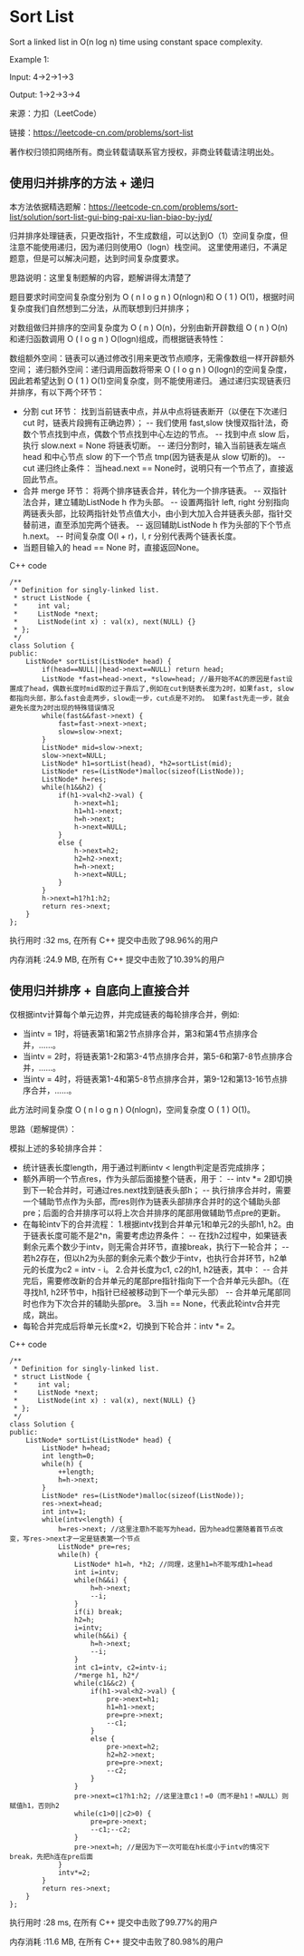 # Sort List
Sort a linked list in O(n log n) time using constant space complexity.

Example 1:

Input: 4->2->1->3

Output: 1->2->3->4

来源：力扣（LeetCode）

链接：https://leetcode-cn.com/problems/sort-list

著作权归领扣网络所有。商业转载请联系官方授权，非商业转载请注明出处。

## 使用归并排序的方法 + 递归
本方法依据精选题解：https://leetcode-cn.com/problems/sort-list/solution/sort-list-gui-bing-pai-xu-lian-biao-by-jyd/

归并排序处理链表，只更改指针，不生成数组，可以达到O（1）空间复杂度，但注意不能使用递归，因为递归则使用O（logn）栈空间。
这里使用递归，不满足题意，但是可以解决问题，达到时间复杂度要求。

思路说明：这里复制题解的内容，题解讲得太清楚了

题目要求时间空间复杂度分别为
O
(
n
l
o
g
n
)
O(nlogn)和
O
(
1
)
O(1)，根据时间复杂度我们自然想到二分法，从而联想到归并排序；

对数组做归并排序的空间复杂度为 
O
(
n
)
O(n)，分别由新开辟数组
O
(
n
)
O(n)和递归函数调用
O
(
l
o
g
n
)
O(logn)组成，而根据链表特性：

数组额外空间：链表可以通过修改引用来更改节点顺序，无需像数组一样开辟额外空间；
递归额外空间：递归调用函数将带来
O
(
l
o
g
n
)
O(logn)的空间复杂度，因此若希望达到
O
(
1
)
O(1)空间复杂度，则不能使用递归。
通过递归实现链表归并排序，有以下两个环节：

- 分割 cut 环节： 找到当前链表中点，并从中点将链表断开（以便在下次递归 cut 时，链表片段拥有正确边界）；
-- 我们使用 fast,slow 快慢双指针法，奇数个节点找到中点，偶数个节点找到中心左边的节点。
-- 找到中点 slow 后，执行 slow.next = None 将链表切断。
-- 递归分割时，输入当前链表左端点 head 和中心节点 slow 的下一个节点 tmp(因为链表是从 slow 切断的)。
-- cut 递归终止条件： 当head.next == None时，说明只有一个节点了，直接返回此节点。
- 合并 merge 环节： 将两个排序链表合并，转化为一个排序链表。
-- 双指针法合并，建立辅助ListNode h 作为头部。
-- 设置两指针 left, right 分别指向两链表头部，比较两指针处节点值大小，由小到大加入合并链表头部，指针交替前进，直至添加完两个链表。
-- 返回辅助ListNode h 作为头部的下个节点 h.next。
-- 时间复杂度 O(l + r)，l, r 分别代表两个链表长度。
- 当题目输入的 head == None 时，直接返回None。

C++ code
```
/**
 * Definition for singly-linked list.
 * struct ListNode {
 *     int val;
 *     ListNode *next;
 *     ListNode(int x) : val(x), next(NULL) {}
 * };
 */
class Solution {
public:
    ListNode* sortList(ListNode* head) {
        if(head==NULL||head->next==NULL) return head;
        ListNode *fast=head->next, *slow=head; //最开始不AC的原因是fast设置成了head，偶数长度时mid取的过于靠后了,例如在cut到链表长度为2时，如果fast, slow都指向头部，那么fast会走两步，slow走一步，cut点是不对的。 如果fast先走一步，就会避免长度为2时出现的特殊错误情况
        while(fast&&fast->next) {
            fast=fast->next->next;
            slow=slow->next;
        }
        ListNode* mid=slow->next;
        slow->next=NULL;
        ListNode* h1=sortList(head), *h2=sortList(mid);
        ListNode* res=(ListNode*)malloc(sizeof(ListNode));
        ListNode* h=res;
        while(h1&&h2) {
            if(h1->val<h2->val) {
                h->next=h1;
                h1=h1->next;
                h=h->next;
                h->next=NULL;
            }
            else {
                h->next=h2;
                h2=h2->next;
                h=h->next;
                h->next=NULL;
            }
        }
        h->next=h1?h1:h2;
        return res->next;
    }
};
```
执行用时 :32 ms, 在所有 C++ 提交中击败了98.96%的用户

内存消耗 :24.9 MB, 在所有 C++ 提交中击败了10.39%的用户

## 使用归并排序 + 自底向上直接合并

仅根据intv计算每个单元边界，并完成链表的每轮排序合并，例如:
- 当intv = 1时，将链表第1和第2节点排序合并，第3和第4节点排序合并，……。
- 当intv = 2时，将链表第1-2和第3-4节点排序合并，第5-6和第7-8节点排序合并，……。
- 当intv = 4时，将链表第1-4和第5-8节点排序合并，第9-12和第13-16节点排序合并，……。

此方法时间复杂度
O
(
n
l
o
g
n
)
O(nlogn)，空间复杂度
O
(
1
)
O(1)。

思路（题解提供）：

模拟上述的多轮排序合并：
- 统计链表长度length，用于通过判断intv < length判定是否完成排序；
- 额外声明一个节点res，作为头部后面接整个链表，用于：
-- intv *= 2即切换到下一轮合并时，可通过res.next找到链表头部h；
-- 执行排序合并时，需要一个辅助节点作为头部，而res则作为链表头部排序合并时的这个辅助头部pre；后面的合并排序可以将上次合并排序的尾部用做辅助节点pre的更新。
- 在每轮intv下的合并流程：
1.根据intv找到合并单元1和单元2的头部h1, h2。由于链表长度可能不是2^n，需要考虑边界条件：
-- 在找h2过程中，如果链表剩余元素个数少于intv，则无需合并环节，直接break，执行下一轮合并；
-- 若h2存在，但以h2为头部的剩余元素个数少于intv，也执行合并环节，h2单元的长度为c2 = intv - i。
2.合并长度为c1, c2的h1, h2链表，其中：
-- 合并完后，需要修改新的合并单元的尾部pre指针指向下一个合并单元头部h。（在寻找h1, h2环节中，h指针已经被移动到下一个单元头部）
-- 合并单元尾部同时也作为下次合并的辅助头部pre。
3.当h == None，代表此轮intv合并完成，跳出。
- 每轮合并完成后将单元长度×2，切换到下轮合并：intv *= 2。


C++ code
```
/**
 * Definition for singly-linked list.
 * struct ListNode {
 *     int val;
 *     ListNode *next;
 *     ListNode(int x) : val(x), next(NULL) {}
 * };
 */
class Solution {
public:
    ListNode* sortList(ListNode* head) {
        ListNode* h=head;
        int length=0;
        while(h) {
            ++length;
            h=h->next;
        }
        ListNode* res=(ListNode*)malloc(sizeof(ListNode));
        res->next=head;
        int intv=1;
        while(intv<length) {
            h=res->next; //这里注意h不能写为head，因为head位置随着首节点改变，写res->next才一定是链表第一个节点
            ListNode* pre=res;
            while(h) {
                ListNode* h1=h, *h2; //同理，这里h1=h不能写成h1=head
                int i=intv;
                while(h&&i) {
                    h=h->next;
                    --i;
                }
                if(i) break;
                h2=h;
                i=intv;
                while(h&&i) {
                    h=h->next;
                    --i;
                }
                int c1=intv, c2=intv-i;
                /*merge h1, h2*/
                while(c1&&c2) {
                    if(h1->val<h2->val) {
                        pre->next=h1;
                        h1=h1->next;
                        pre=pre->next;
                        --c1;
                    }
                    else {
                        pre->next=h2;
                        h2=h2->next;
                        pre=pre->next;
                        --c2;
                    }
                }
                pre->next=c1?h1:h2; //这里注意c1！=0（而不是h1！=NULL）则赋值h1，否则h2
                while(c1>0||c2>0) {
                    pre=pre->next;
                    --c1;--c2;
                }
                pre->next=h; //是因为下一次可能在h长度小于intv的情况下break，先把h连在pre后面
            }
            intv*=2;
        }
        return res->next;
    }
};
```

执行用时 :28 ms, 在所有 C++ 提交中击败了99.77%的用户

内存消耗 :11.6 MB, 在所有 C++ 提交中击败了80.98%的用户
